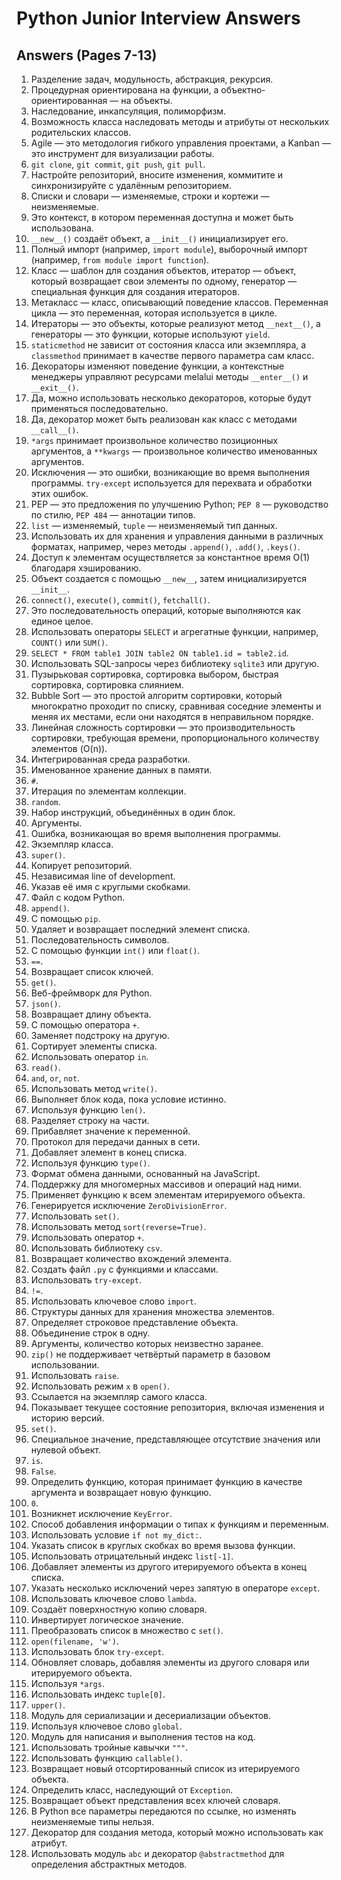# Python Junior Interview Answers

## Answers (Pages 7-13)

1. Разделение задач, модульность, абстракция, рекурсия.
2. Процедурная ориентирована на функции, а объектно-ориентированная — на объекты.
3. Наследование, инкапсуляция, полиморфизм.
4. Возможность класса наследовать методы и атрибуты от нескольких родительских классов.
5. Agile — это методология гибкого управления проектами, а Kanban — это инструмент для визуализации работы.
6. `git clone`, `git commit`, `git push`, `git pull`.
7. Настройте репозиторий, вносите изменения, коммитите и синхронизируйте с удалённым репозиторием.
8. Списки и словари — изменяемые, строки и кортежи — неизменяемые.
9. Это контекст, в котором переменная доступна и может быть использована.
10. `__new__()` создаёт объект, а `__init__()` инициализирует его.
11. Полный импорт (например, `import module`), выборочный импорт (например, `from module import function`).
12. Класс — шаблон для создания объектов, итератор — объект, который возвращает свои элементы по одному, генератор — специальная функция для создания итераторов.
13. Метакласс — класс, описывающий поведение классов. Переменная цикла — это переменная, которая используется в цикле.
14. Итераторы — это объекты, которые реализуют метод `__next__()`, а генераторы — это функции, которые используют `yield`.
15. `staticmethod` не зависит от состояния класса или экземпляра, а `classmethod` принимает в качестве первого параметра сам класс.
16. Декораторы изменяют поведение функции, а контекстные менеджеры управляют ресурсами melalui методы `__enter__()` и `__exit__()`.
17. Да, можно использовать несколько декораторов, которые будут применяться последовательно.
18. Да, декоратор может быть реализован как класс с методами `__call__()`.
19. `*args` принимает произвольное количество позиционных аргументов, а `**kwargs` — произвольное количество именованных аргументов.
20. Исключения — это ошибки, возникающие во время выполнения программы. `try-except` используется для перехвата и обработки этих ошибок.
21. PEP — это предложения по улучшению Python; `PEP 8` — руководство по стилю, `PEP 484` — аннотации типов.
22. `list` — изменяемый, `tuple` — неизменяемый тип данных.
23. Использовать их для хранения и управления данными в различных форматах, например, через методы `.append()`, `.add()`, `.keys()`.
24. Доступ к элементам осуществляется за константное время O(1) благодаря хэшированию.
25. Объект создается с помощью `__new__`, затем инициализируется `__init__`.
26. `connect()`, `execute()`, `commit()`, `fetchall()`.
27. Это последовательность операций, которые выполняются как единое целое.
28. Использовать операторы `SELECT` и агрегатные функции, например, `COUNT()` или `SUM()`.
29. `SELECT * FROM table1 JOIN table2 ON table1.id = table2.id`.
30. Использовать SQL-запросы через библиотеку `sqlite3` или другую.
31. Пузырьковая сортировка, сортировка выбором, быстрая сортировка, сортировка слиянием.
32. Bubble Sort — это простой алгоритм сортировки, который многократно проходит по списку, сравнивая соседние элементы и меняя их местами, если они находятся в неправильном порядке.
33. Линейная сложность сортировки — это производительность сортировки, требующая времени, пропорционального количеству элементов (O(n)).
34. Интегрированная среда разработки.
35. Именованное хранение данных в памяти.
36. `#`.
37. Итерация по элементам коллекции.
38. `random`.
39. Набор инструкций, объединённых в один блок.
40. Аргументы.
41. Ошибка, возникающая во время выполнения программы.
42. Экземпляр класса.
43. `super()`.
44. Копирует репозиторий.
45. Независимая line of development.
46. Указав её имя с круглыми скобками.
47. Файл с кодом Python.
48. `append()`.
49. С помощью `pip`.
50. Удаляет и возвращает последний элемент списка.
51. Последовательность символов.
52. С помощью функции `int()` или `float()`.
53. `==`.
54. Возвращает список ключей.
55. `get()`.
56. Веб-фреймворк для Python.
57. `json()`.
58. Возвращает длину объекта.
59. С помощью оператора `+`.
60. Заменяет подстроку на другую.
61. Сортирует элементы списка.
62. Использовать оператор `in`.
63. `read()`.
64. `and`, `or`, `not`.
65. Использовать метод `write()`.
66. Выполняет блок кода, пока условие истинно.
67. Используя функцию `len()`.
68. Разделяет строку на части.
69. Прибавляет значение к переменной.
70. Протокол для передачи данных в сети.
71. Добавляет элемент в конец списка.
72. Используя функцию `type()`.
73. Формат обмена данными, основанный на JavaScript.
74. Поддержку для многомерных массивов и операций над ними.
75. Применяет функцию к всем элементам итерируемого объекта.
76. Генерируется исключение `ZeroDivisionError`.
77. Использовать `set()`.
78. Использовать метод `sort(reverse=True)`.
79. Использовать оператор `+`.
80. Использовать библиотеку `csv`.
81. Возвращает количество вхождений элемента.
82. Создать файл `.py` с функциями и классами.
83. Использовать `try-except`.
84. `!=`.
85. Использовать ключевое слово `import`.
86. Структуры данных для хранения множества элементов.
87. Определяет строковое представление объекта.
88. Объединение строк в одну.
89. Аргументы, количество которых неизвестно заранее.
90. `zip()` не поддерживает четвёртый параметр в базовом использовании.
91. Использовать `raise`.
92. Использовать режим `x` в `open()`.
93. Ссылается на экземпляр самого класса.
94. Показывает текущее состояние репозитория, включая изменения и историю версий.
95. `set()`.
96. Специальное значение, представляющее отсутствие значения или нулевой объект.
97. `is`.
98. `False`.
99. Определить функцию, которая принимает функцию в качестве аргумента и возвращает новую функцию.
100. `0`.
101. Возникнет исключение `KeyError`.
102. Способ добавления информации о типах к функциям и переменным.
103. Использовать условие `if not my_dict:`.
104. Указать список в круглых скобках во время вызова функции.
105. Использовать отрицательный индекс `list[-1]`.
106. Добавляет элементы из другого итерируемого объекта в конец списка.
107. Указать несколько исключений через запятую в операторе `except`.
108. Использовать ключевое слово `lambda`.
109. Создаёт поверхностную копию словаря.
110. Инвертирует логическое значение.
111. Преобразовать список в множество с `set()`.
112. `open(filename, 'w')`.
113. Использовать блок `try-except`.
114. Обновляет словарь, добавляя элементы из другого словаря или итерируемого объекта.
115. Используя `*args`.
116. Использовать индекс `tuple[0]`.
117. `upper()`.
118. Модуль для сериализации и десериализации объектов.
119. Используя ключевое слово `global`.
120. Модуль для написания и выполнения тестов на код.
121. Использовать тройные кавычки `"""`.
122. Использовать функцию `callable()`.
123. Возвращает новый отсортированный список из итерируемого объекта.
124. Определить класс, наследующий от `Exception`.
125. Возвращает объект представления всех ключей словаря.
126. В Python все параметры передаются по ссылке, но изменять неизменяемые типы нельзя.
127. Декоратор для создания метода, который можно использовать как атрибут.
128. Использовать модуль `abc` и декоратор `@abstractmethod` для определения абстрактных методов.